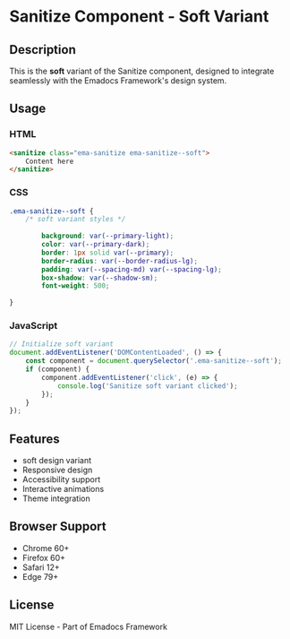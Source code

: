 # Sanitize Component - Soft Variant

## Description
This is the **soft** variant of the Sanitize component, designed to integrate seamlessly with the Emadocs Framework's design system.

## Usage

### HTML
```html
<sanitize class="ema-sanitize ema-sanitize--soft">
    Content here
</sanitize>
```

### CSS
```css
.ema-sanitize--soft {
    /* soft variant styles */
    
        background: var(--primary-light);
        color: var(--primary-dark);
        border: 1px solid var(--primary);
        border-radius: var(--border-radius-lg);
        padding: var(--spacing-md) var(--spacing-lg);
        box-shadow: var(--shadow-sm);
        font-weight: 500;
    
}
```

### JavaScript
```javascript
// Initialize soft variant
document.addEventListener('DOMContentLoaded', () => {
    const component = document.querySelector('.ema-sanitize--soft');
    if (component) {
        component.addEventListener('click', (e) => {
            console.log('Sanitize soft variant clicked');
        });
    }
});
```

## Features
- soft design variant
- Responsive design
- Accessibility support
- Interactive animations
- Theme integration

## Browser Support
- Chrome 60+
- Firefox 60+
- Safari 12+
- Edge 79+

## License
MIT License - Part of Emadocs Framework
